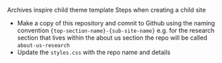 Archives inspire child theme template
Steps when creating a child site
* Make a copy of this repository and comnit to Github using the naming convention `{top-section-name}-{sub-site-name}` e.g. for the research section that lives within the about us section the repo will be called `about-us-research`
* Update the `styles.css` with the repo name and details